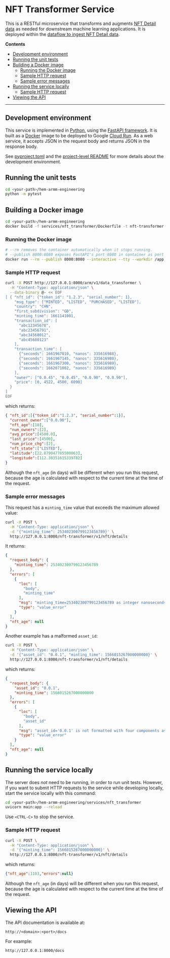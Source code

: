 # NFT Transformer Service

This is a RESTful microservice that transforms and augments [NFT Detail data](https://github.com/objectcomputing/hem-architecture/blob/main/armm/information/data-model.md#nft-details-table)
as needed for downstream machine learning applications. It is deployed within
the [dataflow to ingest NFT Detail data](https://github.com/objectcomputing/hem-architecture/blob/main/armm/information/ARMM-ingest-nft-data.md).

**Contents**

- [Development environment](#development-environment)
- [Running the unit tests](#running-the-unit-tests)
- [Building a Docker image](#building-a-Docker-image)
    - [Running the Docker image](#running-the-docker-image)
    - [Sample HTTP request](#sample-http-request)
    - [Sample error messages](#sample-error-messages)
- [Running the service locally](#running-the-service-locally)
    - [Sample HTTP request](#sample-http-request)
- [Viewing the API](#viewing-the-api)
---

## Development environment
This service is implemented in [Python](https://www.python.org/),
using the [FastAPI framework](https://fastapi.tiangolo.com/).
It is built as a [Docker](https://www.docker.com/) image to be deployed
to Google [Cloud Run](https://cloud.google.com/run).
As a web service, it accepts JSON in the request body and returns JSON in
the response body.

See [pyproject.toml](../../pyproject.toml) and the [project-level README](../../README.md) for more details about the development environment.

## Running the unit tests
```bash
cd <your-path>/hem-armm-engineering
python -m pytest
```

## Building a Docker image
```bash
cd <your-path>/hem-armm-engineering
docker build -f services/nft_transformer/Dockerfile -t nft-transformer .
```

### Running the Docker image
```bash
# --rm removes the container automatically when it stops running.
# --publish 8000:8080 exposes FastAPI's port 8080 in container as port 8000 on local machine.
docker run --rm --publish 8000:8080 --interactive --tty --workdir /app --name nft-transformer nft-transformer
```

### Sample HTTP request
```bash
curl -X POST http://127.0.0.1:8000/arm/v1/data_transformer \
  -H "Content-Type: application/json" \
  --data-binary @- << EOF
[ { "nft_id": {"token_id": "1.2.3", "serial_number": 1}, 
    "msg_type": ["MINTED", "LISTED", "PURCHASED", "LISTED"], 
    "country": "CHN", 
    "first_subdivision": "GD", 
    "minting_time": 1661141001, 
    "transaction_id": [
      "abc12345678", 
      "abc23456791", 
      "abc34568012",
      "abc45680123"
    ], 
    "transaction_time": [
      {"seconds": 1661967010, "nanos": 335616988}, 
      {"seconds": 1661967145, "nanos": 335616980}, 
      {"seconds": 1661967300, "nanos": 335616989},
      {"seconds": 1662071002, "nanos": 335616989}
    ], 
    "owner": ["0.0.45", "0.0.45", "0.0.90", "0.0.90"], 
    "price": [0, 4522, 4500, 6090]
  }
]
EOF
```

which returns:

```json
{ "nft_id":[{"token_id":"1.2.3", "serial_number":1}],
  "current_owner":["0.0.90"],
  "nft_age":[10],
  "num_owners":[2],
  "avg_price":[4500.0],
  "last_price":[4500],
  "num_price_chg":[2],
  "nft_state":["LISTED"],
  "latitude":[22.879047785500063],
  "longitude":[112.30351615339782]
}
```

Although the `nft_age` (in days) will be different when you run this request,
because the age is calculated with respect to the current time at the
time of the request.

### Sample error messages
This request has a `minting_time` value that exceeds the maximum
allowed value:
```bash
curl -X POST \
  -H "Content-Type: application/json" \
  -d '{"minting_time": 253402300799123456789}' \
  http://127.0.0.1:8000/nft-transformer/v1/nft/details
```

It returns:

```json
{
  "request_body": {
    "minting_time": 253402300799123456789
  },
  "errors": [
    {
      "loc": [
        "body",
        "minting_time"
      ],
      "msg": "minting_time=253402300799123456789 as integer nanoseconds from Unix epoch is not in the expected range [-2177452800000000000, 253402300799000000000] = [0001-01-01T00:00:00Z, 9999-12-31T23:59:59Z].",
      "type": "value_error"
    }
  ],
  "nft_age": null
}
```

Another example has a malformed `asset_id`:
```bash
curl -X POST \
  -H "Content-Type: application/json" \
  -d '{"asset_id": "0.0.1", "minting_time": 1566015267000000000}' \
  http://127.0.0.1:8000/nft-transformer/v1/nft/details
```

which returns:

```json
{
  "request_body": {
    "asset_id": "0.0.1",
    "minting_time": 1566015267000000000
  },
  "errors": [
    {
      "loc": [
        "body",
        "asset_id"
      ],
      "msg": "asset_id='0.0.1' is not formatted with four components as shard.realm.num.serialnumber",
      "type": "value_error"
    }
  ],
  "nft_age": null
}
```

## Running the service locally
The server does _not_ need to be running, in order to run unit tests. However,
if you want to submit HTTP requests to the service while developing locally,
start the service locally with this command:

```bash
cd <your-path>/hem-armm-engineering/services/nft_transformer
uvicorn main:app --reload
```

Use `<CTRL-C>` to stop the service.

### Sample HTTP request
```bash
curl -X POST \
  -H "Content-Type: application/json" \
  -d '{"minting_time": 1566015267000000000}' \
  http://127.0.0.1:8000/nft-transformer/v1/nft/details
```

which returns:

```json
{"nft_age":1103,"errors":null}
```

Although the `nft_age` (in days) will be different when you run this request,
because the age is calculated with respect to the current time at the
time of the request.

## Viewing the API
The API documentation is available at:

```
http://<domain>:<port>/docs
```

For example:
```
http://127.0.0.1:8000/docs
```
